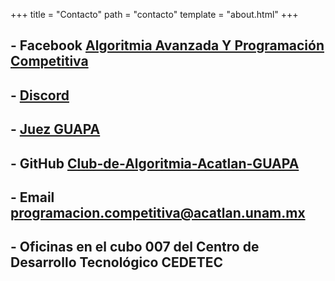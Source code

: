 +++
title = "Contacto"
path = "contacto"
template = "about.html"
+++

## - Facebook [Algoritmia Avanzada Y Programación Competitiva](https://www.facebook.com/programacioncompetitiva)
## - [Discord](https://discord.gg/EJKBpR2)

## - [Juez GUAPA](https://juezguapa.com/)

## - GitHub [Club-de-Algoritmia-Acatlan-GUAPA](https://github.com/Club-de-Algoritmia-Acatlan-GUAPA/) 

## - Email [programacion.competitiva@acatlan.unam.mx](mailto:programacion.competitiva@acatlan.unam.mx)

## - Oficinas en el cubo 007 del Centro de Desarrollo Tecnológico CEDETEC

